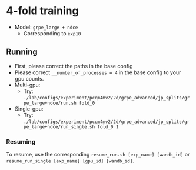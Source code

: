 # 4-fold training

* Model: `grpe_large + ndce`
  * Corresponding to `exp10`

## Running
* First, please correct the paths in the base config
* Please correct `__number_of_processes = 4` in the base config to your gpu counts.
* Multi-gpu:
  * Try: `./lab/configs/experiment/pcqm4mv2/2d/grpe_advanced/jp_splits/grpe_large+ndce/run.sh fold_0`
* Single-gpu:
  * Try: `./lab/configs/experiment/pcqm4mv2/2d/grpe_advanced/jp_splits/grpe_large+ndce/run_single.sh fold_0 1`

### Resuming
To resume, use the corresponding `resume_run.sh [exp_name] [wandb_id]` or `resume_run_single [exp_name] [gpu_id] [wandb_id]`.